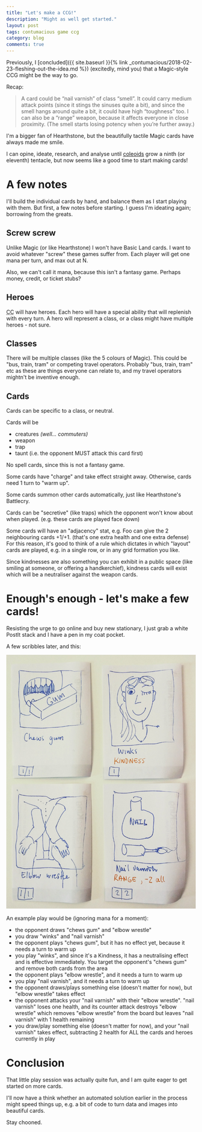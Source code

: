 ```yaml
---
title: "Let's make a CCG!"
description: "Might as well get started."
layout: post
tags: contumacious game ccg
category: blog
comments: true
---
```


Previously, I [concluded]({{ site.baseurl }}{% link _contumacious/2018-02-23-fleshing-out-the-idea.md %}) (excitedly, mind you) that a Magic-style CCG might be the way to go.

Recap:

> A card could be “nail varnish” of class “smell”. It could carry medium attack points (since it stings the sinuses quite a bit), and since the smell hangs around quite a bit, it could have high “toughness” too. I can also be a “range” weapon, because it affects everyone in close proximity. (The smell starts losing potency when you’re further away.)

I'm a bigger fan of Hearthstone, but the beautifully tactile Magic cards have always made me smile.

I can opine, ideate, research, and analyse until [coleoids](https://en.wikipedia.org/wiki/Coleoidea) grow a ninth (or eleventh) tentacle, but now seems like a good time to start making cards!

# A few notes

I'll build the individual cards by hand, and balance them as I start playing with them. But first, a few notes before starting. I guess I'm ideating again; borrowing from the greats.

## Screw screw

Unlike Magic (or like Hearthstone) I won't have Basic Land cards. I want to avoid whatever "screw" these games suffer from. Each player will get one mana per turn, and max out at N.

Also, we can't call it mana, because this isn't a fantasy game. Perhaps money, credit, or ticket stubs?

## Heroes

<abbr title="Contumacious Commuter">CC</abbr> will have heroes. Each hero will have a special ability that will replenish with every turn. A hero will represent a class, or a class might have multiple heroes - not sure.

## Classes

There will be multiple classes (like the 5 colours of Magic). This could be "bus, train, tram" or competing travel operators. Probably "bus, train, tram" etc as these are things everyone can relate to, and my travel operators mightn't be inventive enough.

## Cards

Cards can be specific to a class, or neutral.

Cards will be
- creatures *(well... commuters)*
- weapon
- trap
- taunt (i.e. the opponent MUST attack this card first)

No spell cards, since this is not a fantasy game.

Some cards have "charge" and take effect straight away. Otherwise, cards need 1 turn to "warm up".

Some cards summon other cards automatically, just like Hearthstone's Battlecry.

Cards can be "secretive" (like traps) which the opponent won't know about when played. (e.g. these cards are played face down)

Some cards will have an "adjacency" stat, e.g. Foo can give the 2 neighbouring cards +1/+1. (that's one extra health and one extra defense) For this reason, it's good to think of a rule which dictates in which "layout" cards are played, e.g. in a single row, or in any grid formation you like.

Since kindnesses are also something you can exhibit in a public space (like smiling at someone, or offering a handkerchief), kindness cards will exist which will be a neutraliser against the weapon cards.
# Enough's enough - let's make a few cards!

Resisting the urge to go online and buy new stationary, I just grab a white PostIt stack and I have a pen in my coat pocket.

A few scribbles later, and this:

![sample cards](/assets/contumacious/2018-02-28-lets-make-a-ccg/sample-cards.jpg)

An example play would be (ignoring mana for a moment):

- the opponent draws "chews gum" and "elbow wrestle"
- you draw "winks" and "nail varnish"
- the opponent plays "chews gum", but it has no effect yet, because it needs a turn to warm up
- you play "winks", and since it's a Kindness, it has a neutralising effect and is effective immediately. You target the opponent's "chews gum" and remove both cards from the area
- the opponent plays "elbow wrestle", and it needs a turn to warm up
- you play "nail varnish", and it needs a turn to warm up
- the opponent draws/plays something else (doesn't matter for now), but "elbow wrestle" takes effect
- the opponent attacks your "nail varnish" with their "elbow wrestle". "nail varnish" loses one health, and its counter attack destroys "elbow wrestle" which removes "elbow wrestle" from the board but leaves "nail varnish" with 1 health remaining
- you draw/play something else (doesn't matter for now), and your "nail varnish" takes effect, subtracting 2 health for ALL the cards and heroes currently in play

# Conclusion

That little play session was actually quite fun, and I am quite eager to get started on more cards.

I'll now have a think whether an automated solution earlier in the process might speed things up, e.g. a bit of code to turn data and images into beautiful cards.

Stay chooned.
